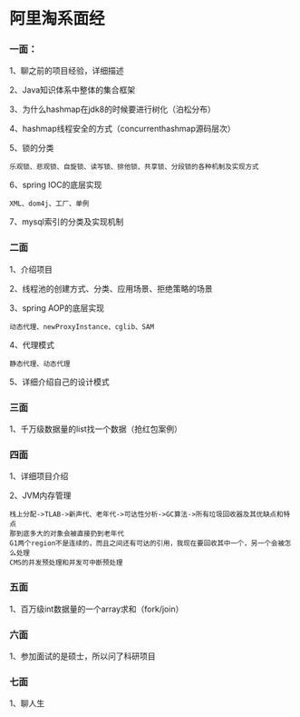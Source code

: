 # 阿里淘系面经

### 一面：

1、聊之前的项目经验，详细描述

2、Java知识体系中整体的集合框架

3、为什么hashmap在jdk8的时候要进行树化（泊松分布）

4、hashmap线程安全的方式（concurrenthashmap源码层次）

5、锁的分类

```
乐观锁、悲观锁、自旋锁、读写锁、排他锁、共享锁、分段锁的各种机制及实现方式
```

6、spring IOC的底层实现

```
XML、dom4j、工厂、单例
```

7、mysql索引的分类及实现机制

### 二面

1、介绍项目

2、线程池的创建方式、分类、应用场景、拒绝策略的场景

3、spring AOP的底层实现

```
动态代理、newProxyInstance、cglib、SAM
```

4、代理模式

```
静态代理、动态代理
```

5、详细介绍自己的设计模式

### 三面

1、千万级数据量的list找一个数据（抢红包案例）

### 四面

1、详细项目介绍

2、JVM内存管理

```
栈上分配->TLAB->新声代、老年代->可达性分析->GC算法->所有垃圾回收器及其优缺点和特点
那到底多大的对象会被直接扔到老年代
G1两个region不是连续的，而且之间还有可达的引用，我现在要回收其中一个，另一个会被怎么处理
CMS的并发预处理和并发可中断预处理
```

### 五面

1、百万级int数据量的一个array求和（fork/join）

### 六面

1、参加面试的是硕士，所以问了科研项目

### 七面

1、聊人生
